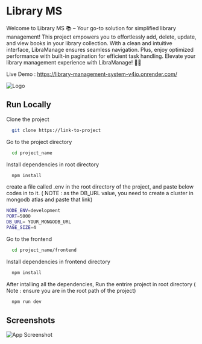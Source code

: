 
# Library MS

Welcome to Library MS 📚 – Your go-to solution for simplified library management! This project empowers you to effortlessly add, delete, update, and view books in your library collection. With a clean and intuitive interface, LibraManage ensures seamless navigation. Plus, enjoy optimized performance with built-in pagination for efficient task handling. Elevate your library management experience with LibraManage! 📖✨

Live Demo : https://library-management-system-v4io.onrender.com/







![Logo](https://ibb.co/HB9s9Sc)


## Run Locally

Clone the project

```bash
  git clone https://link-to-project
```

Go to the project directory

```bash
  cd project_name
```

Install dependencies in root directory

```bash
  npm install
```

create a file called .env in the root directory of the project, and paste below codes in to it. ( NOTE : as the DB_URL value, you need to create a cluster in mongodb atlas and paste that link)
```bash
NODE_ENV=development
PORT=5000
DB_URL= YOUR_MONGODB_URL
PAGE_SIZE=4
```
Go to the frontend

```bash
  cd project_name/frontend
```

Install dependencies in frontend directory

```bash
  npm install
```

After intalling all the dependencies, Run the entrire project in root directory ( Note : ensure you are in the root path of the project)

```bash
  npm run dev
```


## Screenshots

![App Screenshot](https://drive.google.com/file/d/1m0d0FjwwX7sPwrX4Ym02AXpZ42xVaJBo/view?usp=drive_link)

